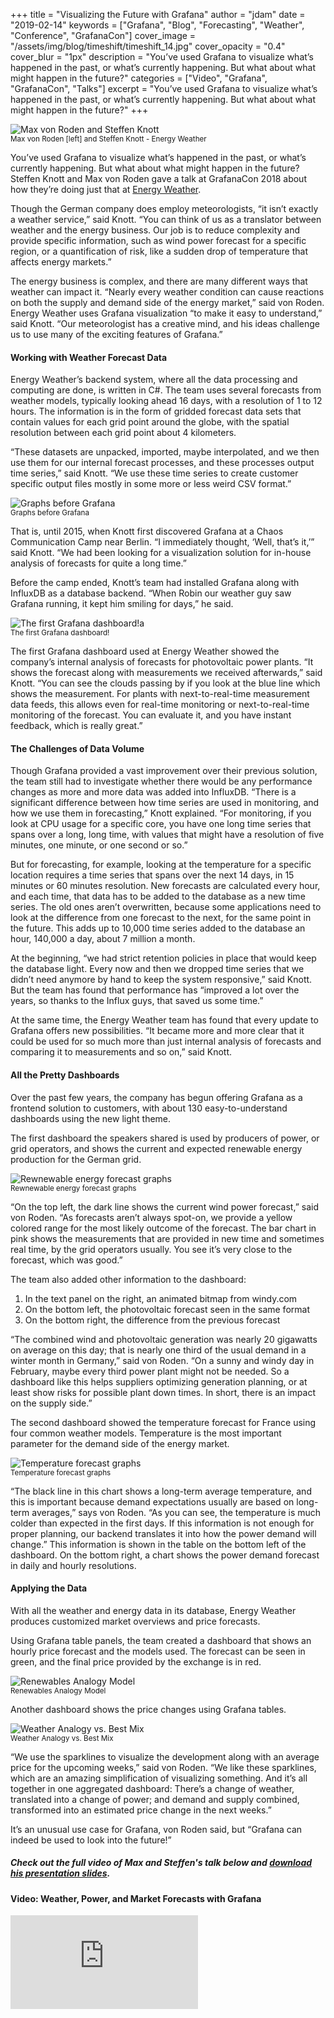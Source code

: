 +++
title = "Visualizing the Future with Grafana"
author = "jdam"
date = "2019-02-14"
keywords = ["Grafana", "Blog", "Forecasting", "Weather", "Conference", "GrafanaCon"]
cover_image = "/assets/img/blog/timeshift/timeshift_14.jpg"
cover_opacity = "0.4"
cover_blur = "1px"
description = "You’ve used Grafana to visualize what’s happened in the past, or what’s currently happening. But what about what might happen in the future?"
categories = ["Video", "Grafana", "GrafanaCon", "Talks"]
excerpt = "You’ve used Grafana to visualize what’s happened in the past, or what’s currently happening. But what about what might happen in the future?"
+++

<div class="row row--internal-gutters row--extra-bottom">
	<div class="col col--sm-6">
		<img src="/assets/img/blog/timeshift/energy_weather.jpg" alt="Max von Roden and Steffen Knott"/>
		<br />
		<small>Max von Roden [left] and Steffen Knott - Energy Weather</small>
	</div>
	<div class="col col--sm-6">
		<p>You’ve used Grafana to visualize what’s happened in the past, or what’s currently happening. But what about what might happen in the future? Steffen Knott and Max von Roden gave a talk at GrafanaCon 2018 about how they’re doing just that at <a href="https://www.energyweather.com/en/" target="_blank">Energy Weather</a>.</p>
		<p>Though the German company does employ meteorologists, “it isn’t exactly a weather service,” said Knott. “You can think of us as a translator between weather and the energy business. Our job is to reduce complexity and provide specific information, such as wind power forecast for a specific region, or a quantification of risk, like a sudden drop of temperature that affects energy markets.”</p>
	</div>
</div>

The energy business is complex, and there are many different ways that weather can impact it. “Nearly every weather condition can cause reactions on both the supply and demand side of the energy market,” said von Roden. Energy Weather uses Grafana visualization “to make it easy to understand,” said Knott. “Our meteorologist has a creative mind, and his ideas challenge us to use many of the exciting features of Grafana.”

#### Working with Weather Forecast Data
Energy Weather’s backend system, where all the data processing and computing are done, is written in C#. The team uses several forecasts from weather models, typically looking ahead 16 days, with a resolution of 1 to 12 hours. The information is in the form of gridded forecast data sets that contain values for each grid point around the globe, with the spatial resolution between each grid point about 4 kilometers. 

“These datasets are unpacked, imported, maybe interpolated, and we then use them for our internal forecast processes, and these processes output time series,” said Knott. “We use these time series to create customer specific output files mostly in some more or less weird CSV format.”

![Graphs before Grafana](/assets/img/blog/timeshift/energy_weather_before.jpg)
<br/><small>Graphs before Grafana</small>

That is, until 2015, when Knott first discovered Grafana at a Chaos Communication Camp near Berlin. “I immediately thought, ‘Well, that’s it,’” said Knott. “We had been looking for a visualization solution for in-house analysis of forecasts for quite a long time.”

Before the camp ended, Knott’s team had installed Grafana along with InfluxDB as a database backend. “When Robin our weather guy saw Grafana running, it kept him smiling for days,” he said. 

![The first Grafana dashboard!a](/assets/img/blog/timeshift/energy_weather_after.jpg)
<br/><small>The first Grafana dashboard!</small>

The first Grafana dashboard used at Energy Weather showed the company’s internal analysis of forecasts for photovoltaic power plants. “It shows the forecast along with measurements we received afterwards,” said Knott. “You can see the clouds passing by if you look at the blue line which shows the measurement. For plants with next-to-real-time measurement data feeds, this allows even for real-time monitoring or next-to-real-time monitoring of the forecast. You can evaluate it, and you have instant feedback, which is really great.”

#### The Challenges of Data Volume
Though Grafana provided a vast improvement over their previous solution, the team still had to investigate whether there would be any performance changes as more and more data was added into InfluxDB. “There is a significant difference between how time series are used in monitoring, and how we use them in forecasting,” Knott explained. “For monitoring, if you look at CPU usage for a specific core, you have one long time series that spans over a long, long time, with values that might have a resolution of five minutes, one minute, or one second or so.”

But for forecasting, for example, looking at the temperature for a specific location requires a time series that spans over the next 14 days, in 15 minutes or 60 minutes resolution. New forecasts are calculated every hour, and each time, that data has to be added to the database as a new time series. The old ones aren’t overwritten, because some applications need to look at the difference from one forecast to the next, for the same point in the future. This adds up to 10,000 time series added to the database an hour, 140,000 a day, about 7 million a month. 

At the beginning, “we had strict retention policies in place that would keep the database light. Every now and then we dropped time series that we didn’t need anymore by hand to keep the system responsive,” said Knott. But the team has found that performance has “improved a lot over the years, so thanks to the Influx guys, that saved us some time.”

At the same time, the Energy Weather team has found that every update to Grafana offers new possibilities. “It became more and more clear that it could be used for so much more than just internal analysis of forecasts and comparing it to measurements and so on,” said Knott.

#### All the Pretty Dashboards
Over the past few years, the company has begun offering Grafana as a frontend solution to customers, with about 130 easy-to-understand dashboards using the new light theme. 

The first dashboard the speakers shared is used by producers of power, or grid operators, and shows the current and expected renewable energy production for the German grid. 

![Rewnewable energy forecast graphs](/assets/img/blog/timeshift/energy_weather_renewables.jpg)
<br/><small>Rewnewable energy forecast graphs</small>

“On the top left, the dark line shows the current wind power forecast,” said von Roden. “As forecasts aren’t always spot-on, we provide a yellow colored range for the most likely outcome of the forecast. The bar chart in pink shows the measurements that are provided in new time and sometimes real time, by the grid operators usually. You see it’s very close to the forecast, which was good.”

The team also added other information to the dashboard:

1. In the text panel on the right, an animated bitmap from windy.com
2. On the bottom left, the photovoltaic forecast seen in the same format
3. On the bottom right, the difference from the previous forecast

“The combined wind and photovoltaic generation was nearly 20 gigawatts on average on this day; that is nearly one third of the usual demand in a winter month in Germany,” said von Roden. “On a sunny and windy day in February, maybe every third power plant might not be needed. So a dashboard like this helps suppliers optimizing generation planning, or at least show risks for possible plant down times. In short, there is an impact on the supply side.”

The second dashboard showed the temperature forecast for France using four common weather models. Temperature is the most important parameter for the demand side of the energy market.

![Temperature forecast graphs](/assets/img/blog/timeshift/energy_weather_temperature.jpg)
<br/><small>Temperature forecast graphs</small>

“The black line in this chart shows a long-term average temperature, and this is important because demand expectations usually are based on long-term averages,” says von Roden. “As you can see, the temperature is much colder than expected in the first days. If this information is not enough for proper planning, our backend translates it into how the power demand will change.” This information is shown in the table on the bottom left of the dashboard. On the bottom right, a chart shows the power demand forecast in daily and hourly resolutions. 

#### Applying the Data
With all the weather and energy data in its database, Energy Weather produces customized market overviews and price forecasts.

Using Grafana table panels, the team created a dashboard that shows an hourly price forecast and the models used. The forecast can be seen in green, and the final price provided by the exchange is in red.

![Renewables Analogy Model](/assets/img/blog/timeshift/energy_weather_ram.jpg)
<br/><small>Renewables Analogy Model</small>

Another dashboard shows the price changes using Grafana tables.

![Weather Analogy vs. Best Mix](/assets/img/blog/timeshift/energy_weather_price.jpg)
<br/><small>Weather Analogy vs. Best Mix</small>

“We use the sparklines to visualize the development along with an average price for the upcoming weeks,” said von Roden. “We like these sparklines, which are an amazing simplification of visualizing something. And it’s all together in one aggregated dashboard: There’s a change of weather, translated into a change of power; and demand and supply combined, transformed into an estimated price change in the next weeks.”

It’s an unusual use case for Grafana, von Roden said, but “Grafana can indeed be used to look into the future!”

##### Check out the full video of Max and Steffen's talk below and [download his presentation slides](https://www.grafanacon.org/2018/presentations/Max_Steffen_GrafanaCon_EU_2018.pdf).

#### Video: Weather, Power, and Market Forecasts with Grafana
<div class="video-wrapper">
	<iframe src="https://www.youtube.com/embed/eX4XfyGw0D8" frameborder="0" allow="autoplay; encrypted-media" allowfullscreen></iframe>
</div>

